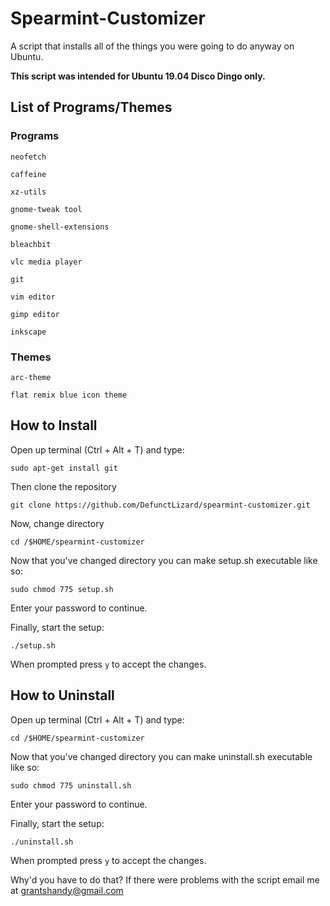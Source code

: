 # Spearmint-Customizer
A script that installs all of the things you were going to do anyway on Ubuntu.

**This script was intended for Ubuntu 19.04 Disco Dingo only.**
## List of Programs/Themes
### Programs

`neofetch`

`caffeine`

`xz-utils`

`gnome-tweak tool`

`gnome-shell-extensions`

`bleachbit`

`vlc media player`

`git`

`vim editor`

`gimp editor`

`inkscape`

### Themes
`arc-theme`

`flat remix blue icon theme`
## How to Install
Open up terminal (Ctrl + Alt + T) and type:
```
sudo apt-get install git
```
Then clone the repository
```
git clone https://github.com/DefunctLizard/spearmint-customizer.git
```
Now, change directory
```
cd /$HOME/spearmint-customizer
```
Now that you've changed directory you can make setup.sh executable like so:
```
sudo chmod 775 setup.sh
```
Enter your password to continue.

Finally, start the setup:
```
./setup.sh
```
When prompted press `y` to accept the changes.

## How to Uninstall
Open up terminal (Ctrl + Alt + T) and type:
```
cd /$HOME/spearmint-customizer
```
Now that you've changed directory you can make uninstall.sh executable like so:
```
sudo chmod 775 uninstall.sh
```
Enter your password to continue.

Finally, start the setup:
```
./uninstall.sh
```
When prompted press `y` to accept the changes.


Why'd you have to do that? If there were problems with the script email me at grantshandy@gmail.com
